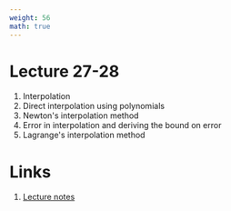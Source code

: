 ```yaml
---
weight: 56
math: true
---
```


# Lecture 27-28
1. Interpolation
2. Direct interpolation using polynomials
3. Newton's interpolation method
4. Error in interpolation and deriving the bound on error
5. Lagrange's interpolation method

# Links
1. [Lecture notes](Lecture-27-28.pdf)
